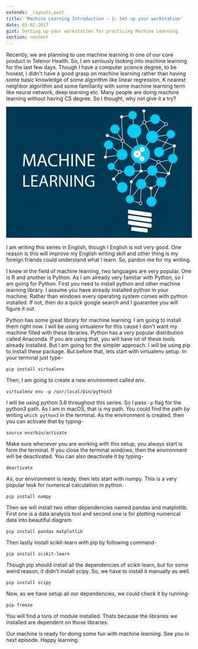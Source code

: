 ```yaml
---
extends: _layouts.post
title: 'Machine Learning Introduction – 1: Set up your workstation'
date: 03-02-2017
gist: Setting up your workstation for practicing Machine Learning.
section: content
---
```


Recently, we are planning to use machine learning in one of our core product in Telenor Health. So, I am seriously looking into machine learning for the last few days. Though I have a computer science degree, to be honest, I didn't have a good grasp on machine learning rather than having some basic knowledge of some algorithm like linear regression, K nearest neighbor algorithm and some familiarity with some machine learning term like neural network, deep learning etc. Many people are doing machine learning without having CS degree. So I thought, why not give it a try?

![Machine Learning](/images/posts/machine_learning-1024x724.jpg)

I am writing this series in English, though I English is not very good. One reason is this will improve my English writing skill and other thing is my foreign friends could understand what I learn. So, pardon me for my writing.

I knew in the field of machine learning, two languages are very popular. One is R and another is Python. As I am already very familiar with Python, so I am going for Python. First you need to install python and other machine learning library. I assume you have already installed python in your machine. Rather than windows every operating system comes with python installed. If not, then do a quick google search and I guarantee you will figure it out.

Python has some great library for machine learning. I am going to install them right now. I will be using virtualenv for this cause I don't want my machine filled with these libraries. Python has a very popular distribution called Anaconda. If you are using that, you will have lot of these tools already installed. But I am going for the simpler approach. I will be using pip to install these package. But before that, lets start with virtualenv setup. In your terminal just type-

```
pip install virtualenv
```

Then, I am going to create a new environment called env.

```
virtualenv env -p /usr/local/bin/python3
```

I will be using python 3.6 throughout this series. So I pass `-p` flag for the python3 path. As I am in macOS, that is my path. You could find the path by writing `which python3` in the terminal. As the environment is created, then you can activate that by typing-

```
source env/bin/activate
```

Make sure whenever you are working with this setup, you always start is form the terminal. If you close the terminal windows, then the environment will be deactivated. You can also deactivate it by typing-

```
deactivate
```

As, our environment is ready, then lets start with numpy. This is a very popular look for numerical calculation in python.

```
pip install numpy
```

Then we will install two other dependencies named pandas and matplotlib. First one is a data analysis tool and second one is for plotting numerical data into beautiful diagram.

```
pip install pandas matplotlib
```

Then lastly install scikit-learn with pip by following command-

```
pip install scikit-learn
```

Though pip should install all the dependencies of scikit-learn, but for some weird reason, it didn't install scipy. So, we have to install it manually as well.

```
pip install scipy
```

Now, as we have setup all our dependencies, we could check it by running-

```
pip freeze
```

You will find a tons of module installed. Thats because the libraries we installed are dependent on those libraries.

Our machine is ready for doing some fun with machine learning. See you in next episode. Happy learning.

